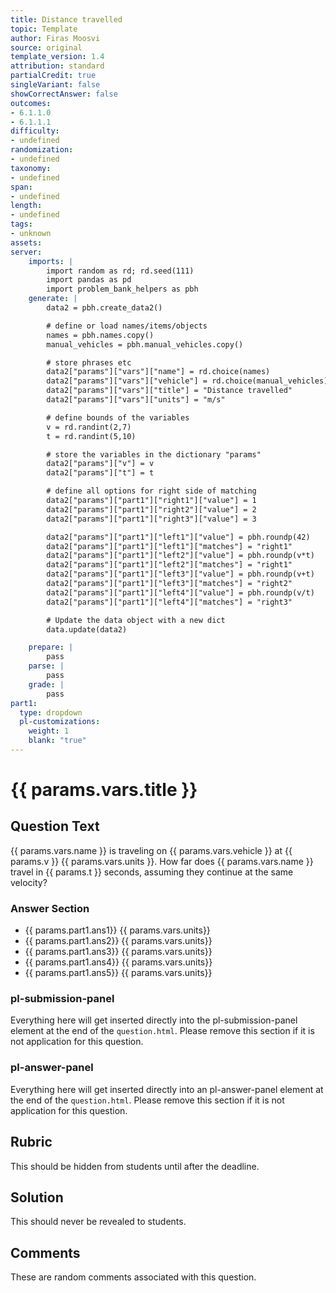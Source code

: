 ```yaml
---
title: Distance travelled
topic: Template
author: Firas Moosvi
source: original
template_version: 1.4
attribution: standard
partialCredit: true
singleVariant: false
showCorrectAnswer: false
outcomes:
- 6.1.1.0
- 6.1.1.1
difficulty:
- undefined
randomization:
- undefined
taxonomy:
- undefined
span:
- undefined
length:
- undefined
tags:
- unknown
assets:
server:
    imports: |
        import random as rd; rd.seed(111)
        import pandas as pd
        import problem_bank_helpers as pbh
    generate: |
        data2 = pbh.create_data2()

        # define or load names/items/objects
        names = pbh.names.copy()
        manual_vehicles = pbh.manual_vehicles.copy()

        # store phrases etc
        data2["params"]["vars"]["name"] = rd.choice(names)
        data2["params"]["vars"]["vehicle"] = rd.choice(manual_vehicles)
        data2["params"]["vars"]["title"] = "Distance travelled"
        data2["params"]["vars"]["units"] = "m/s"

        # define bounds of the variables
        v = rd.randint(2,7)
        t = rd.randint(5,10)

        # store the variables in the dictionary "params"
        data2["params"]["v"] = v
        data2["params"]["t"] = t

        # define all options for right side of matching
        data2["params"]["part1"]["right1"]["value"] = 1
        data2["params"]["part1"]["right2"]["value"] = 2
        data2["params"]["part1"]["right3"]["value"] = 3

        data2["params"]["part1"]["left1"]["value"] = pbh.roundp(42)
        data2["params"]["part1"]["left1"]["matches"] = "right1"
        data2["params"]["part1"]["left2"]["value"] = pbh.roundp(v*t)
        data2["params"]["part1"]["left2"]["matches"] = "right1"
        data2["params"]["part1"]["left3"]["value"] = pbh.roundp(v+t)
        data2["params"]["part1"]["left3"]["matches"] = "right2"
        data2["params"]["part1"]["left4"]["value"] = pbh.roundp(v/t)
        data2["params"]["part1"]["left4"]["matches"] = "right3"

        # Update the data object with a new dict
        data.update(data2)

    prepare: |
        pass
    parse: |
        pass
    grade: |
        pass
part1:
  type: dropdown
  pl-customizations:
    weight: 1
    blank: "true"
---
```

# {{ params.vars.title }}

## Question Text

{{ params.vars.name }} is traveling on {{ params.vars.vehicle }} at {{ params.v }} {{ params.vars.units }}.
How far does {{ params.vars.name }} travel in {{ params.t }} seconds, assuming they continue at the same velocity?

### Answer Section

- {{ params.part1.ans1}} {{ params.vars.units}}
- {{ params.part1.ans2}} {{ params.vars.units}}
- {{ params.part1.ans3}} {{ params.vars.units}}
- {{ params.part1.ans4}} {{ params.vars.units}}
- {{ params.part1.ans5}} {{ params.vars.units}}

### pl-submission-panel

Everything here will get inserted directly into the pl-submission-panel element at the end of the `question.html`.
Please remove this section if it is not application for this question.

### pl-answer-panel

Everything here will get inserted directly into an pl-answer-panel element at the end of the `question.html`.
Please remove this section if it is not application for this question.

## Rubric

This should be hidden from students until after the deadline.

## Solution

This should never be revealed to students.

## Comments

These are random comments associated with this question.
